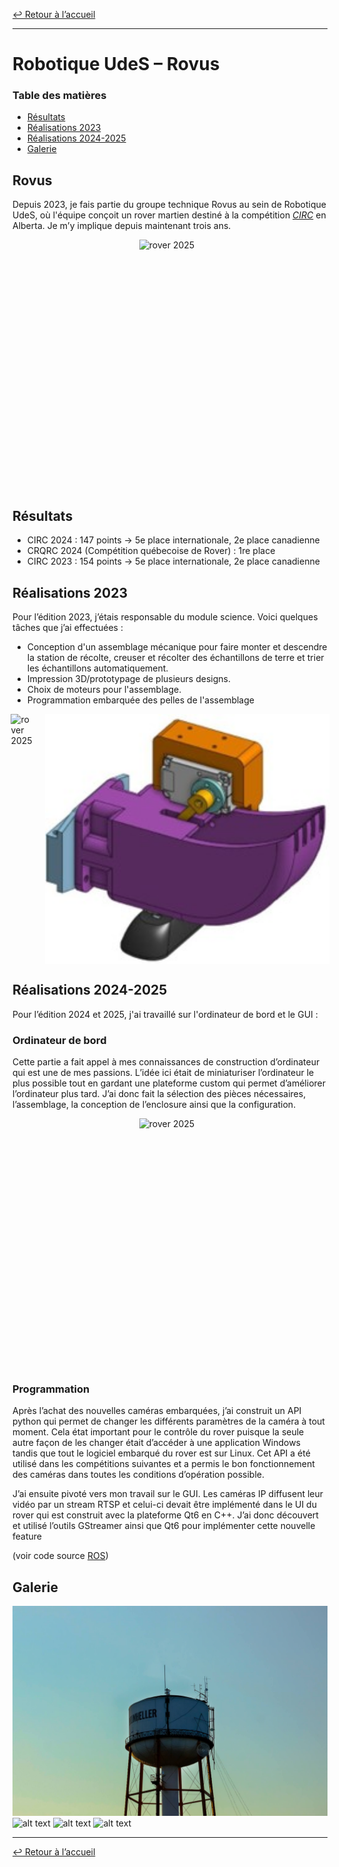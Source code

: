[↩ Retour à l’accueil](/index)

--------------------------------------------------------------------------------

# Robotique UdeS – Rovus

### Table des matières

- [Résultats](#r%C3%A9sultats)
- [Réalisations 2023](#r%C3%A9alisations-2023)
- [Réalisations 2024-2025](#r%C3%A9alisations-2024)
- [Galerie](#galerie)

## Rovus

Depuis 2023, je fais partie du groupe technique Rovus au sein de Robotique UdeS, où l'équipe conçoit un rover martien destiné à la compétition [*CIRC*](https://circ.cstag.ca/2024/) en Alberta. Je m’y implique depuis maintenant trois ans.

<div style="display: flex; justify-content: center; align-items: center; gap: 10px;">
  <img src="media/rover-2024.jpeg" alt="rover 2025" style="height:400px; margin-right: 10px;">
</div>

## Résultats

- CIRC 2024 : 147 points → 5e place internationale, 2e place canadienne  
- CRQRC 2024 (Compétition québecoise de Rover) : 1re place 
- CIRC 2023 : 154 points → 5e place internationale, 2e place canadienne

## Réalisations 2023

Pour l’édition 2023, j’étais responsable du module science. Voici quelques tâches que j’ai effectuées :

- Conception d'un assemblage mécanique pour faire monter et descendre la station de récolte, creuser et récolter des échantillons de terre et trier les échantillons automatiquement.
- Impression 3D/prototypage de plusieurs designs.
- Choix de moteurs pour l'assemblage.
- Programmation embarquée des pelles de l'assemblage

<div style="display: flex; justify-content: center; align-items: center; gap: 10px;">
  <img src="media/module-science-2024-1.jpeg" alt="rover 2025" style="height:400px; margin-right: 10px;">
  <img src="media/module-science-2024-2.jpg" alt="bras robotique du rover" style="height:400px;">
</div>

## Réalisations 2024-2025

Pour l’édition 2024 et 2025, j'ai travaillé sur l'ordinateur de bord et le GUI :

### Ordinateur de bord

Cette partie a fait appel à mes connaissances de construction d’ordinateur qui est une de mes passions. L’idée ici était de miniaturiser l’ordinateur le plus possible tout en gardant une plateforme custom qui permet d’améliorer l’ordinateur plus tard. J’ai donc fait la sélection des pièces nécessaires, l’assemblage, la conception de l’enclosure ainsi que la configuration.

<div style="display: flex; justify-content: center; align-items: center; gap: 10px;">
  <img src="media/ordinateur-de-bord.jpeg" alt="rover 2025" style="height:400px; margin-right: 10px;">
</div>

### Programmation  

Après l’achat des nouvelles caméras embarquées, j’ai construit un API python qui permet de changer les différents paramètres de la caméra à tout moment. Cela état important pour le contrôle du rover puisque la seule autre façon de les changer était d’accéder à une application Windows tandis que tout le logiciel embarqué du rover est sur Linux. Cet API a été utilisé dans les compétitions suivantes et a permis le bon fonctionnement des caméras dans toutes les conditions d’opération possible.

J’ai ensuite pivoté vers mon travail sur le GUI. Les caméras IP diffusent leur vidéo par un stream RTSP et celui-ci devait être implémenté dans le UI du rover qui est construit avec la plateforme Qt6 en C++. J’ai donc découvert et utilisé l’outils GStreamer ainsi que Qt6 pour implémenter cette nouvelle feature

(voir code source [ROS](https://github.com/robotique-udes/rover))

## Galerie

![alt text](media/galerie1.jpg)
![alt text](media/galerie2.jpeg)
![alt text](media/galerie3.jpeg)
![alt text](media/galerie4.jpg)

--------------------------------------------------------------------------------

[↩ Retour à l’accueil](/index)